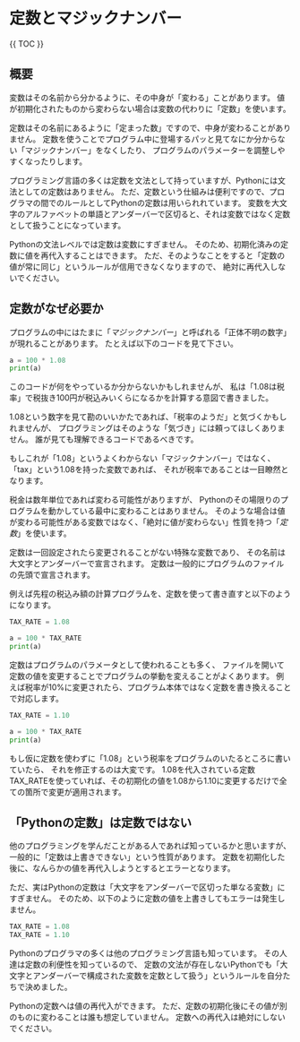 # 定数とマジックナンバー

{{ TOC }}

## 概要

変数はその名前から分かるように、その中身が「変わる」ことがあります。
値が初期化されたものから変わらない場合は変数の代わりに「定数」を使います。

定数はその名前にあるように「定まった数」ですので、中身が変わることがありません。
定数を使うことでプログラム中に登場するパッと見てなにか分からない「マジックナンバー」をなくしたり、
プログラムのパラメーターを調整しやすくなったりします。

プログラミング言語の多くは定数を文法として持っていますが、Pythonには文法としての定数はありません。
ただ、定数という仕組みは便利ですので、プログラマの間でのルールとしてPythonの定数は用いられれています。
変数を大文字のアルファベットの単語とアンダーバーで区切ると、それは変数ではなく定数として扱うことになっています。

Pythonの文法レベルでは定数は変数にすぎません。
そのため、初期化済みの定数に値を再代入することはできます。
ただ、そのようなことをすると「定数の値が常に同じ」というルールが信用できなくなりますので、
絶対に再代入しないでください。


## 定数がなぜ必要か

プログラムの中にはたまに「*マジックナンバー*」と呼ばれる「正体不明の数字」が現れることがあります。
たとえば以下のコードを見て下さい。

```python
a = 100 * 1.08
print(a)
```

このコードが何をやっているか分からないかもしれませんが、
私は「1.08は税率」で税抜き100円が税込みいくらになるかを計算する意図で書きました。

1.08という数字を見て勘のいいかたであれば、「税率のようだ」と気づくかもしれませんが、
プログラミングはそのような「気づき」には頼ってほしくありません。
誰が見ても理解できるコードであるべきです。

もしこれが「1.08」というよくわからない「マジックナンバー」ではなく、
「tax」という1.08を持った変数であれば、
それが税率であることは一目瞭然となります。

税金は数年単位であれば変わる可能性がありますが、
Pythonのその場限りのプログラムを動かしている最中に変わることはありません。
そのような場合は値が変わる可能性がある変数ではなく、「絶対に値が変わらない」性質を持つ「*定数*」を使います。

定数は一回設定されたら変更されることがない特殊な変数であり、
その名前は大文字とアンダーバーで宣言されます。
定数は一般的にプログラムのファイルの先頭で宣言されます。

例えば先程の税込み額の計算プログラムを、定数を使って書き直すと以下のようになります。

```python
TAX_RATE = 1.08

a = 100 * TAX_RATE
print(a)
```

定数はプログラムのパラメータとして使われることも多く、
ファイルを開いて定数の値を変更することでプログラムの挙動を変えることがよくあります。
例えば税率が10%に変更されたら、プログラム本体ではなく定数を書き換えることで対応します。

```python
TAX_RATE = 1.10

a = 100 * TAX_RATE
print(a)
```

もし仮に定数を使わずに「1.08」という税率をプログラムのいたるところに書いていたら、
それを修正するのは大変です。
1.08を代入されている定数TAX_RATEを使っていれば、その初期化の値を1.08から1.10に変更するだけで全ての箇所で変更が適用されます。

## 「Pythonの定数」は定数ではない

他のプログラミングを学んだことがある人であれば知っているかと思いますが、
一般的に「定数は上書きできない」という性質があります。
定数を初期化した後に、なんらかの値を再代入しようとするとエラーとなります。

ただ、実はPythonの定数は「大文字をアンダーバーで区切った単なる変数」にすぎません。
そのため、以下のように定数の値を上書きしてもエラーは発生しません。

```python
TAX_RATE = 1.08
TAX_RATE = 1.10
```

Pythonのプログラマの多くは他のプログラミング言語も知っています。
その人達は定数の利便性を知っているので、
定数の文法が存在しないPythonでも「大文字とアンダーバーで構成された変数を定数として扱う」というルールを自分たちで決めました。

Pythonの定数へは値の再代入ができます。
ただ、定数の初期化後にその値が別のものに変わることは誰も想定していません。
定数への再代入は絶対にしないでください。
